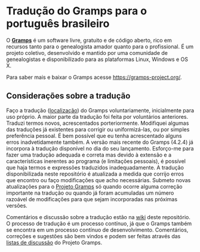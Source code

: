 # Tradução do Gramps para o português brasileiro

O [**Gramps**](https://gramps-project.org/) é um software livre, gratuito e de código aberto, rico em recursos tanto para o genealogista amador quanto para o profissional. É um projeto coletivo, desenvolvido e mantido por uma comunidade de genealogistas e disponibilizado para as plataformas Linux, Windows e OS X.

Para saber mais e baixar o Gramps acesse https://gramps-project.org/.

## Considerações sobre a tradução

Faço a tradução ([localização](https://pt.wikipedia.org/wiki/Internacionaliza%C3%A7%C3%A3o_(inform%C3%A1tica))) do Gramps voluntariamente, inicialmente para uso próprio. A maior parte da tradução foi feita por voluntários anteriores. Traduzi termos novos, acrescentados porteriormente. Modifiquei algumas das traduções já existentes para corrigir ou uniformizá-las, ou por simples preferência pessoal. É bem possível que eu tenha acrescentado alguns erros inadvetidamente também. A versão mais recente do Gramps (4.2.4) já incorpora à tradução disponível no dia do seu lançamento. Esforço-me para fazer uma tradução adequada e correta mas devido à extensão e a características inerentes ao programa (e limitações pessoais), é possível que haja termos e expressões traduzidos inadequadamente. A tradução disponibilizada neste repositório é atualizada a medida que corrijo erros que encontro ou faço modificações que acho necessárias. Submeto novas atualizações para o [Projeto Gramps](https://github.com/gramps-project/) só quando ocorre alguma correção importante na tradução ou quando já foram acumuladas um número razoável de modificações para que sejam incorporadas nas próximas versões.

Comentários e discussão sobre a tradução estão na [wiki](https://github.com/paulohpmoraes/Gramps_4.2/wiki) deste repositório. O processo de tradução é um processo contínuo, já que o Gramps também se encontra em um processo contínuo de desenvolvimento. Comentários, correções e sugestões são bem vindos e podem ser feitas através das [listas de discussão](https://gramps-project.org/contact/) do Projeto Gramps.
